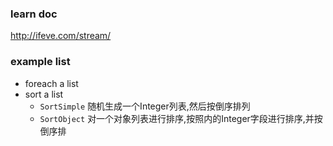### learn doc
http://ifeve.com/stream/


### example list
- foreach a list
- sort a list
    - `SortSimple` 随机生成一个Integer列表,然后按倒序排列
    - `SortObject` 对一个对象列表进行排序,按照内的Integer字段进行排序,并按倒序排